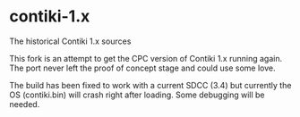 contiki-1.x
===========

The historical Contiki 1.x sources

This fork is an attempt to get the CPC version of Contiki 1.x running again.
The port never left the proof of concept stage and could use some love.

The build has been fixed to work with a current SDCC (3.4) but currently the OS
(contiki.bin) will crash right after loading. Some debugging will be needed.
